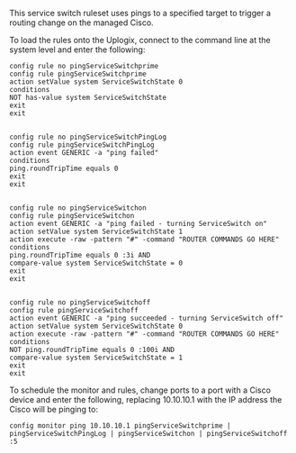 This service switch ruleset uses pings to a specified target to trigger a routing change on the managed Cisco. 


To load the rules onto the Uplogix, connect to the command line at the system level and enter the following:


```
config rule no pingServiceSwitchprime
config rule pingServiceSwitchprime
action setValue system ServiceSwitchState 0
conditions
NOT has-value system ServiceSwitchState 
exit
exit


config rule no pingServiceSwitchPingLog
config rule pingServiceSwitchPingLog
action event GENERIC -a "ping failed"
conditions
ping.roundTripTime equals 0
exit
exit


config rule no pingServiceSwitchon
config rule pingServiceSwitchon
action event GENERIC -a "ping failed - turning ServiceSwitch on"
action setValue system ServiceSwitchState 1
action execute -raw -pattern "#" -command "ROUTER COMMANDS GO HERE"
conditions
ping.roundTripTime equals 0 :3i AND
compare-value system ServiceSwitchState = 0 
exit
exit


config rule no pingServiceSwitchoff
config rule pingServiceSwitchoff
action event GENERIC -a "ping succeeded - turning ServiceSwitch off"
action setValue system ServiceSwitchState 0
action execute -raw -pattern "#" -command "ROUTER COMMANDS GO HERE"
conditions
NOT ping.roundTripTime equals 0 :100i AND
compare-value system ServiceSwitchState = 1
exit
exit
```
 
To schedule the monitor and rules, change ports to a port with a Cisco device and enter the following, replacing 10.10.10.1 with the IP address the Cisco will be pinging to:

```
config monitor ping 10.10.10.1 pingServiceSwitchprime | pingServiceSwitchPingLog | pingServiceSwitchon | pingServiceSwitchoff :5
```